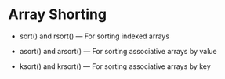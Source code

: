 # Array Shorting 


- sort() and rsort() — For sorting indexed arrays

- asort() and arsort() — For sorting associative arrays by value

- ksort() and krsort() — For sorting associative arrays by key
